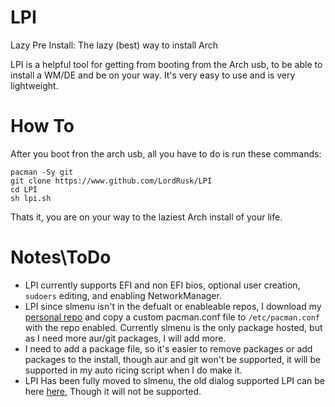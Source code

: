 # LPI
Lazy Pre Install: The lazy (best) way to install Arch

LPI is a helpful tool for getting from booting from the Arch usb, to be able to install a WM/DE and be on your way. It's very easy to use and is very lightweight.

# How To
After you boot fron the arch usb, all you have to do is run these commands:
```
pacman -Sy git
git clone https://www.github.com/LordRusk/LPI
cd LPI
sh lpi.sh
```
Thats it, you are on your way to the laziest Arch install of your life.

# Notes\\ToDo
  - LPI currently supports EFI and non EFI bios, optional user creation, `sudoers` editing, and enabling NetworkManager.
  - LPI since slmenu isn't in the defualt or enableable repos, I download my [personal repo](https://www.github.com/LordRusk/rskrepo) and copy a custom pacman.conf file to `/etc/pacman.conf` with the repo enabled. Currently slmenu is the only package hosted, but as I need more aur/git packages, I will add more.
  - I need to add a package file, so it's easier to remove packages or add packages to the install, though aur and git won't be supported, it will be supported in my auto ricing script when I do make it.
  - LPI Has been fully moved to slmenu, the old dialog supported LPI can be here [here](https://www.github.com/LordRusk/old_LPI), Though it will not be supported.
